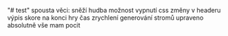 "# test"
spousta věci:
sněží
hudba
možnost vypnutí
css změny v headeru
výpis skore na konci hry
čas
zrychlení generování stromů
upraveno absolutně vše mam pocit